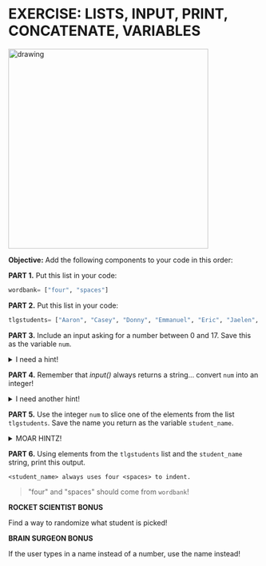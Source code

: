 # EXERCISE: LISTS, INPUT, PRINT, CONCATENATE, VARIABLES

<img src="https://i.redd.it/wk843smkri441.jpg" alt="drawing" width="400"/>

**Objective:** Add the following components to your code in this order:

**PART 1.** Put this list in your code:   

```python
wordbank= ["four", "spaces"] 
```

**PART 2.** Put this list in your code:   

```python
tlgstudents= ["Aaron", "Casey", "Donny", "Emmanuel", "Eric", "Jaelen", "James", "Jay", "John", "Ken", "Maurice", "Mike", "Ryan", "Shamain", "Tuang", "Tyler", "Zhenqian", "Travis"]
```
  
**PART 3.** Include an input asking for a number between 0 and 17. Save this as the variable `num`.

<details>
<summary>I need a hint!</summary>
<br>
    
    num= input("Pick a student number!")
</details>

**PART 4.** Remember that *input()* always returns a string... convert `num` into an integer!

<details>
<summary>I need another hint!</summary>
<br>
    
    num= int(input("Pick a student number!"))
</details>

**PART 5.** Use the integer `num` to slice one of the elements from the list `tlgstudents`. Save the name you return as the variable `student_name`.

<details>
<summary>MOAR HINTZ!</summary>
<br>
    
    choice= int(input("Pick a student number!"))
    student_name= tlgstudents[choice]
</details>

**PART 6.** Using elements from the `tlgstudents` list and the `student_name` string, print this output.

```
<student_name> always uses four <spaces> to indent.
```
> "four" and "spaces" should come from `wordbank`!

**ROCKET SCIENTIST BONUS**

Find a way to randomize what student is picked!

**BRAIN SURGEON BONUS**

If the user types in a name instead of a number, use the name instead!
